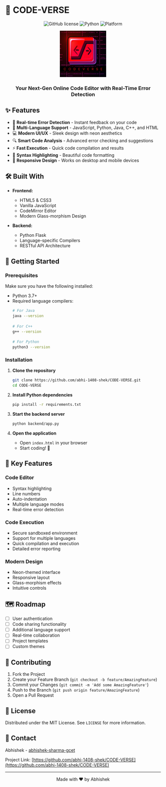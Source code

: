 # 🚀 CODE-VERSE

<div align="center">

![GitHub license](https://img.shields.io/badge/license-MIT-blue.svg)
![Python](https://img.shields.io/badge/python-3.7+-blue.svg)
![Platform](https://img.shields.io/badge/platform-windows%20%7C%20macos%20%7C%20linux-lightgrey.svg)

<img src="assets/images/favicon.ico" alt="CODE-VERSE Logo" width="150"/>

### Your Next-Gen Online Code Editor with Real-Time Error Detection

</div>

## ✨ Features

- 🎯 **Real-time Error Detection** - Instant feedback on your code
- 🌈 **Multi-Language Support** - JavaScript, Python, Java, C++, and HTML
- 💻 **Modern UI/UX** - Sleek design with neon aesthetics
- 🔍 **Smart Code Analysis** - Advanced error checking and suggestions
- ⚡ **Fast Execution** - Quick code compilation and results
- 🎨 **Syntax Highlighting** - Beautiful code formatting
- 📱 **Responsive Design** - Works on desktop and mobile devices

## 🛠️ Built With

- **Frontend:**
  - HTML5 & CSS3
  - Vanilla JavaScript
  - CodeMirror Editor
  - Modern Glass-morphism Design
  
- **Backend:**
  - Python Flask
  - Language-specific Compilers
  - RESTful API Architecture

## 🚀 Getting Started

### Prerequisites

Make sure you have the following installed:
- Python 3.7+
- Required language compilers:
  ```bash
  # For Java
  java --version
  
  # For C++
  g++ --version
  
  # For Python
  python3 --version
  ```

### Installation

1. **Clone the repository**
   ```bash
   git clone https://github.com/abhi-1408-shek/CODE-VERSE.git
   cd CODE-VERSE
   ```

2. **Install Python dependencies**
   ```bash
   pip install -r requirements.txt
   ```

3. **Start the backend server**
   ```bash
   python backend/app.py
   ```

4. **Open the application**
   - Open `index.html` in your browser
   - Start coding! 🎉

## 🌟 Key Features

### Code Editor
- Syntax highlighting
- Line numbers
- Auto-indentation
- Multiple language modes
- Real-time error detection

### Code Execution
- Secure sandboxed environment
- Support for multiple languages
- Quick compilation and execution
- Detailed error reporting

### Modern Design
- Neon-themed interface
- Responsive layout
- Glass-morphism effects
- Intuitive controls

## 🗺️ Roadmap

- [ ] User authentication
- [ ] Code sharing functionality
- [ ] Additional language support
- [ ] Real-time collaboration
- [ ] Project templates
- [ ] Custom themes

## 🤝 Contributing

1. Fork the Project
2. Create your Feature Branch (`git checkout -b feature/AmazingFeature`)
3. Commit your Changes (`git commit -m 'Add some AmazingFeature'`)
4. Push to the Branch (`git push origin feature/AmazingFeature`)
5. Open a Pull Request

## 📝 License

Distributed under the MIT License. See `LICENSE` for more information.

## 👥 Contact

Abhishek - [abhishek-sharma-gcet](https://www.linkedin.com/in/abhishek-sharma-gcet/)

Project Link: [https://github.com/abhi-1408-shek/CODE-VERSE](https://github.com/abhi-1408-shek/CODE-VERSE)

---

<div align="center">
Made with ❤️ by Abhishek
</div>
